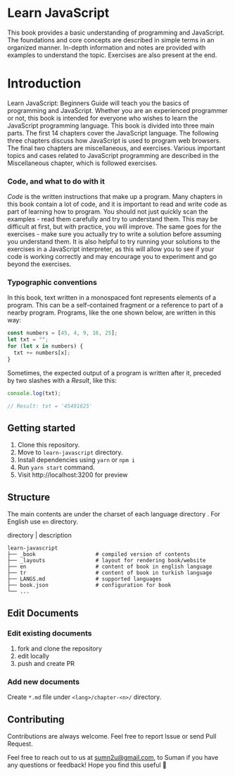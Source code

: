 # Learn JavaScript
This book provides a basic understanding of programming and JavaScript. The foundations and core concepts are described in simple terms in an organized manner. In-depth information and notes are provided with examples to understand the topic. Exercises are also present at the end.


# Introduction

Learn JavaScript: Beginners Guide will teach you the basics of programming and JavaScript. Whether you are an experienced programmer or not, this book is intended for everyone who wishes to learn the JavaScript programming language. This book is divided into three main parts. The first 14 chapters cover the JavaScript language. The following three chapters discuss how JavaScript is used to program web browsers. The final two chapters are miscellaneous, and exercises. Various important topics and cases related to JavaScript programming are described in the Miscellaneous chapter, which is followed exercises.

### Code, and what to do with it

_Code_ is the written instructions that make up a program. Many chapters in this book contain a lot of code, and it is important to read and write code as part of learning how to program. You should not just quickly scan the examples - read them carefully and try to understand them. This may be difficult at first, but with practice, you will improve. The same goes for the exercises - make sure you actually try to write a solution before assuming you understand them. It is also helpful to try running your solutions to the exercises in a JavaScript interpreter, as this will allow you to see if your code is working correctly and may encourage you to experiment and go beyond the exercises.

### Typographic conventions

In this book, text written in a monospaced font represents elements of a program. This can be a self-contained fragment or a reference to part of a nearby program. Programs, like the one shown below, are written in this way:

```javascript
const numbers = [45, 4, 9, 16, 25];
let txt = "";
for (let x in numbers) {
  txt += numbers[x];
}
```

Sometimes, the expected output of a program is written after it, preceded by two slashes with a _Result_, like this:

```javascript
console.log(txt);

// Result: txt = '45491625'
```


## Getting started
1. Clone this repository.
2. Move to `learn-javascript` directory.
3. Install dependencies using `yarn` or  `npm i`
4. Run `yarn start` command.
5. Visit http://localhost:3200 for preview

## Structure
The main contents are under the charset of each language directory . For English use `en` directory.

directory | description

    learn-javascript
    ├── _book                   # compiled version of contents 
    ├── _layouts                # layout for rendering book/website
    ├── en                      # content of book in english language
    ├── tr                      # content of book in turkish language
    ├── LANGS.md                # supported languages   
    ├── book.json               # configuration for book
    └── ...


## Edit Documents

### Edit existing documents

1. fork and clone the repository
2. edit locally
3. push and create PR

### Add new documents

Create `*.md` file under `<lang>/chapter-<n>/` directory.


## Contributing

Contributions are always welcome. Feel free to report Issue or send Pull Request.

Feel free to reach out to us at sumn2u@gmail.com, to Suman if you have any questions or feedback! Hope you find this useful 💜

